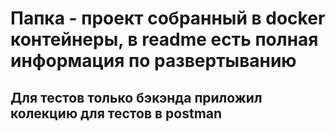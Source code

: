 # Папка - проект собранный в docker контейнеры, в readme есть полная информация по развертыванию
## Для тестов только бэкэнда приложил колекцию для тестов в postman
